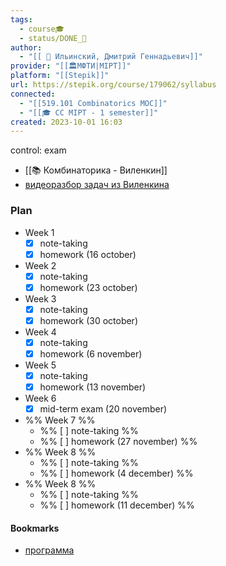 ```yaml
---
tags:
  - course🎓
  - status/DONE_🌳
author:
  - "[[ 👤 Ильинский, Дмитрий Геннадьевич]]"
provider: "[[🏛МФТИ|MIPT]]"
platform: "[[Stepik]]"
url: https://stepik.org/course/179062/syllabus
connected:
  - "[[519.101 Combinatorics MOC]]"
  - "[[🎓 CC MIPT - 1 semester]]"
created: 2023-10-01 16:03
---
```

control: exam

- [[📚 Комбинаторика - Виленкин]]
- [видеоразбор задач из Виленкина](https://www.youtube.com/watch?v=tGTfLCNeEXY)

### Plan
- Week 1
	- [x] note-taking
	- [x] homework (16 october)
- Week 2
	- [x] note-taking
	- [x] homework (23 october)
- Week 3
	- [x] note-taking
	- [x] homework (30 october)
- Week 4
	- [x] note-taking
	- [x] homework (6 november)
- Week 5
	- [x] note-taking
	- [x] homework (13 november)
- Week 6
	- [x] mid-term exam (20 november)
- %% Week 7 %%
	- %% [ ] note-taking %%
	- %% [ ] homework (27 november) %%
- %% Week 8 %%
	- %% [ ] note-taking %%
	- %% [ ] homework (4 december) %%
- %% Week 8 %% 
	- %% [ ] note-taking %%
	- %% [ ] homework (11 december) %%








#### Bookmarks
-  [программа](https://docs.google.com/document/d/14PsEVzDlEqJQR249ahwqBQxuEP758YWD/edit)
